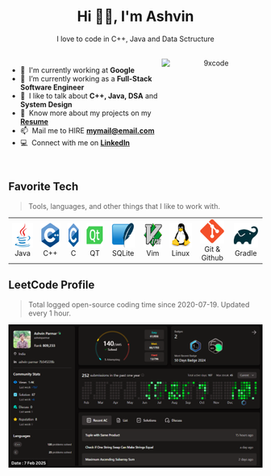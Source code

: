 <h1 align="center"> Hi 👋🏻, I'm Ashvin </h1>
<p align="center">I love to code in C++, Java and Data Sctructure</p>
<p align="center">
<a href="#" target="_blank"><img alt="" src="https://img.shields.io/badge/Resume-ffdd00?style=for-the-badge&logo=googledocs&logoColor=black" style="vertical-align:center" /></a>
<a href="#" target="_blank"><img alt="" src="https://img.shields.io/badge/Portfolio-000?logo=vercel&logoColor=yellow&style=for-the-badge" style="vertical-align:center" /></a>
<a href="#" target="_blank"><img alt="" src="https://img.shields.io/badge/LinkedIn-000?logo=mainwp&logoColor=yellow&style=for-the-badge" style="vertical-align:center" /></a>
<a href="#" target="_blank"><img alt="" src="https://img.shields.io/badge/LeetCode-000?logo=leetcode&logoColor=yellow&style=for-the-badge" style="vertical-align:center" /></a>
<a href="#" target="_blank"><img alt="" src="https://img.shields.io/badge/Hire Me-000?logo=maildotru&logoColor=yellow&style=for-the-badge" style="vertical-align:center" /></a>

<br>

<a href="#ninexcode-title">
  <img src="./img/ashvin_profile.png" width="200" height="200" alt="9xcode" align="right" />
</a>

- :office: &nbsp;I'm currently working at **Google**
- :seedling: &nbsp;I’m currently working as a **Full-Stack Software Engineer**
- :speech_balloon: &nbsp;I like to talk about **C++, Java, DSA** and **System Design**
- :book: &nbsp;Know more about my projects on my **[Resume]**
- :mailbox: &nbsp;Mail me to HIRE **mymail@email.com**
- :computer: &nbsp;Connect with me on **[LinkedIn]**

<br>

<h2 align="left" id="ninexcode-tech">Favorite Tech</h2>

> Tools, languages, and other things that I like to work with.

<table>
  <tr>
    <td align="center" width="96">
      <a href="#ninexcode-tech">
        <img src="icon\java-original.svg" width="48" height="48" alt="Golang" />
      </a>
      <br>Java
    </td>
    <td align="center" width="96">
      <a href="#ninexcode-tech">
        <img src="./icon/cplusplus-original.svg" width="48" height="48" alt="CPlusPlus" />
      </a>
      <br>C++
    </td>
    <td align="center" width="96">
      <a href="#ninexcode-tech">
        <img src="./icon/c-original.svg" width="48" height="48" alt="C" />
      </a>
      <br>C
    </td>
    <td align="center" width="96">
      <a href="#ninexcode-tech">
        <img src="./icon/qt-original.svg" width="48" height="48" alt="QT" />
      </a>
      <br>QT
    </td>
    <td align="center" width="96">
      <a href="#ninexcode-tech">
        <img src="./icon/sqlite-original.svg" width="48" height="48" alt="SQLite" />
      </a>
      <br>SQLite
    </td>
    <td align="center" width="96">
      <a href="#ninexcode-tech">
        <img src="./icon/vim-original.svg" width="48" height="48" alt="Vim" />
      </a>
      <br>Vim
    </td>
    <td align="center" width="96">
      <a href="#ninexcode-tech">
        <img src="icon\linux-original.svg" width="48" height="48" alt="Linux" />
      </a>
      <br>Linux
    </td>
    <td align="center" width="96">
      <a href="#ninexcode-tech">
        <img src="./icon/git-original.svg" width="48" height="48" alt="Git & Github" />
      </a>
      <br>Git & Github
    </td>
    <td align="center" width="96">
      <a href="#ninexcode-tech">
        <img src="./icon/gradle-original.svg" width="48" height="48" alt="Gradle" />
      </a>
      <br>Gradle
    </td>
  </tr>
</table>

<h2 align="left">LeetCode Profile</h2>

> Total logged open-source coding time since 2020-07-19. Updated every 1 hour.

  <a href="#">
    <img alt="leetcode" src="./img/leetcode.png">
  </a>






<!-- links -->


[linkedin]: https://www.linkedin.com/in/# "9xcode LinkedIn"
[Resume]: # "My Resume"
